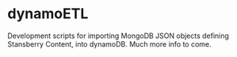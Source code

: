 # dynamoETL

Development scripts for importing MongoDB JSON objects defining Stansberry Content, into dynamoDB. Much more info to come. 
